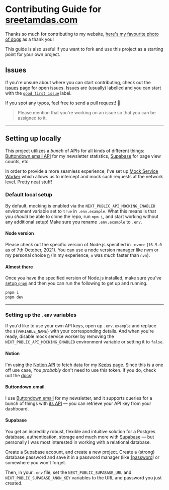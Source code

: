 # Contributing Guide for [sreetamdas.com](https://sreetamdas.com)

Thanks so much for contributing to my website, [here's my favourite photo of dogs](https://www.theguardian.com/lifeandstyle/gallery/2018/jul/18/dog-photographer-of-the-year-2018-in-pictures#img-2) as a thank you!

This guide is also useful if you want to fork and use this project as a starting point for your own project.

## Issues

If you're unsure about where you can start contributing, check out the [issues](/../../issues) page for open issues. Issues are (usually) labelled and you can start with the [`good first issue`](https://github.com/sreetamdas/sreetamdas.com/issues?q=is%3Aissue+is%3Aopen+label%3A%22good+first+issue%22) label.

If you spot any typos, feel free to send a pull request! 🙂

> Please mention that you're working on an issue so that you can be assigned to it.

---

## Setting up locally

This project utilizes a _bunch_ of APIs for all kinds of different things: [Buttondown.email API](https://api.buttondown.email) for my newsletter statistics, [Supabase](https://supabase.io) for page view counts, etc.

In order to provide a more seamless experience, I've set up [Mock Service Worker](https://mswjs.io) which allows us to intercept and mock such requests at the network level. Pretty neat stuff!

### Default local setup

By default, mocking is enabled via the `NEXT_PUBLIC_API_MOCKING_ENABLED` environment variable set to `true` in `.env.example`. What this means is that you _should_ be able to clone the repo, run `npm i`, and start working without any additional setup! Make sure you rename `.env.example` to `.env`.

#### Node version

Please check out the specific version of Node.js specified in `.nvmrc` (`16.5.0` as of 7th October, 2021). You can use a node version manager like [nvm](https://github.com/nvm-sh/nvm) or my personal choice [n](https://github.com/tj/n) (In my experience, `n` was _much_ faster than `nvm`).

#### Almost there

Once you have the specified version of Node.js installed, make sure you've [setup `pnpm`](https://pnpm.io/installation) and then you can run the following to get up and running.

```sh
pnpm i
pnpm dev
```

---

### Setting up the `.env` variables

If you'd like to use your own API keys, open up `.env.example` and replace the `${VARIABLE_NAME}` with your corresponding details. And when you're ready, disable mock service worker by removing the `NEXT_PUBLIC_API_MOCKING_ENABLED` environment variable or setting it to `false`.

#### Notion

I'm using the [Notion API](https://developers.notion.com) to fetch data for my [Keebs](https://sreetamdas.com/keebs) page. Since this is a one off use case, You _probably_ don't need to use this token. If you do, check out the [docs](https://developers.notion.com/docs/getting-started)!

#### Buttondown.email

I use [Buttondown.email](https://buttondown.email) for my newsletter, and it supports queries for a bunch of things with [its API](https://api.buttondown.email) — you can retrieve your API key from your dashboard.

#### Supabase

You get an incredibly robust, flexible and intuitive solution for a Postgres database, authentication, storage and much more with [Supabase](https://supabase.io) — but personally I was most interested in working with a relational database.

Create a Supabase account, and create a new project. Create a (strong) database password and save it in a password manager (like [1password](https://1password.com)! or somewhere you won't forget.

Then, in your `.env` file, set the `NEXT_PUBLIC_SUPABASE_URL` and `NEXT_PUBLIC_SUPABASE_ANON_KEY` variables to the URL and password you just created.
